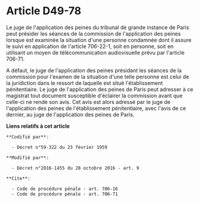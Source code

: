 # Article D49-78

Le juge de l'application des peines du tribunal de grande instance de Paris peut présider les séances de la commission de
l'application des peines lorsque est examinée la situation d'une personne condamnée dont il assure le suivi en application de
l'article 706-22-1, soit en personne, soit en utilisant un moyen de télécommunication audiovisuelle prévu par l'article
706-71. 

A défaut, le juge de l'application des peines présidant les séances de la commission pour l'examen de la situation d'une
telle personne est celui de la juridiction dans le ressort de laquelle est situé l'établissement pénitentiaire. Le juge de
l'application des peines de Paris peut adresser à ce magistrat tout document susceptible d'éclairer la commission avant que
celle-ci ne rende son avis. Cet avis est alors adressé par le juge de l'application des peines de l'établissement
pénitentiaire, avec l'avis de ce dernier, au juge de l'application des peines de Paris.

**Liens relatifs à cet article**

	**Codifié par**:

	  - Décret n°59-322 du 23 février 1959

	**Modifié par**:

	  - Décret n°2016-1455 du 28 octobre 2016 - art. 9

	**Cite**:

	  - Code de procédure pénale - art. 706-16
	  - Code de procédure pénale - art. 706-71
